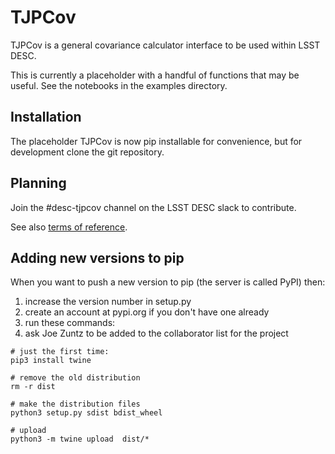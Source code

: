 # TJPCov

TJPCov is a general covariance calculator interface to be used within LSST DESC.

This is currently a placeholder with a handful of functions that may be useful.
See the notebooks in the examples directory.

## Installation

The placeholder TJPCov is now pip installable for convenience, but for development
clone the git repository.


## Planning

Join the #desc-tjpcov channel on the LSST DESC slack to contribute.

See also [terms of reference](https://github.com/LSSTDESC/TJPCov/blob/master/doc/Terms_of_Reference.md).

## Adding new versions to pip

When you want to push a new version to pip (the server is called PyPI) then:

1. increase the version number in setup.py
2. create an account at pypi.org if you don't have one already
3. run these commands:
4. ask Joe Zuntz to be added to the collaborator list for the project

```
# just the first time:
pip3 install twine

# remove the old distribution
rm -r dist

# make the distribution files
python3 setup.py sdist bdist_wheel

# upload
python3 -m twine upload  dist/*
```
